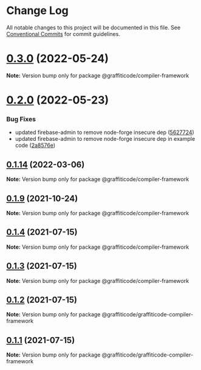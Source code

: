 # Change Log

All notable changes to this project will be documented in this file.
See [Conventional Commits](https://conventionalcommits.org) for commit guidelines.

# [0.3.0](https://github.com/kevindyer/node-graffiticode-compiler-framework/compare/v0.2.0...v0.3.0) (2022-05-24)

**Note:** Version bump only for package @graffiticode/compiler-framework





# [0.2.0](https://github.com/kevindyer/node-graffiticode-compiler-framework/compare/v0.1.15...v0.2.0) (2022-05-23)


### Bug Fixes

* updated firebase-admin to remove node-forge insecure dep ([5627724](https://github.com/kevindyer/node-graffiticode-compiler-framework/commit/56277246c6829cc9eeba6b9856f3ad15692b0d7a))
* updated firebase-admin to remove node-forge insecure dep in example code ([2a8576e](https://github.com/kevindyer/node-graffiticode-compiler-framework/commit/2a8576ea3a0a065d83e1e3e232b9a9e5a8d574e7))





## [0.1.14](https://github.com/kevindyer/node-graffiticode-compiler-framework/compare/v0.1.13...v0.1.14) (2022-03-06)

**Note:** Version bump only for package @graffiticode/compiler-framework





## [0.1.9](https://github.com/kevindyer/node-graffiticode-compiler-framework/compare/v0.1.8...v0.1.9) (2021-10-24)

**Note:** Version bump only for package @graffiticode/compiler-framework





## [0.1.4](https://github.com/kevindyer/node-graffiticode-compiler-framework/compare/v0.1.3...v0.1.4) (2021-07-15)

**Note:** Version bump only for package @graffiticode/compiler-framework





## [0.1.3](https://github.com/kevindyer/node-graffiticode-compiler-framework/compare/v0.1.2...v0.1.3) (2021-07-15)

**Note:** Version bump only for package @graffiticode/compiler-framework





## [0.1.2](https://github.com/kevindyer/node-graffiticode-compiler-framework/compare/v0.1.1...v0.1.2) (2021-07-15)

**Note:** Version bump only for package @graffiticode/graffiticode-compiler-framework





## [0.1.1](https://github.com/kevindyer/node-graffiticode-compiler-framework/compare/v0.0.18...v0.1.1) (2021-07-15)

**Note:** Version bump only for package @graffiticode/graffiticode-compiler-framework
